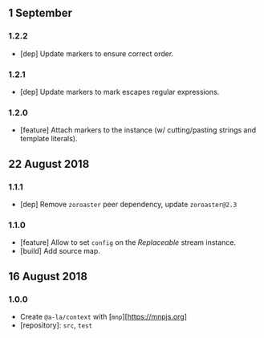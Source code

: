 ## 1 September

### 1.2.2

- [dep] Update markers to ensure correct order.

### 1.2.1

- [dep] Update markers to mark escapes regular expressions.

### 1.2.0

- [feature] Attach markers to the instance (w/ cutting/pasting strings and template literals).

## 22 August 2018

### 1.1.1

- [dep] Remove `zoroaster` peer dependency, update `zoroaster@2.3`

### 1.1.0

- [feature] Allow to set `config` on the _Replaceable_ stream instance.
- [build] Add source map.

## 16 August 2018

### 1.0.0

- Create `@a-la/context` with [`mnp`][https://mnpjs.org]
- [repository]: `src`, `test`
